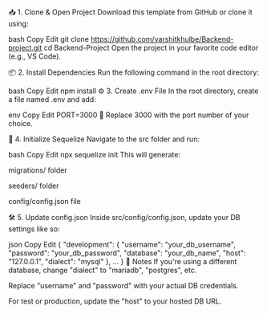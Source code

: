 📥 1. Clone & Open Project
Download this template from GitHub or clone it using:

bash
Copy
Edit
git clone https://github.com/varshitkhulbe/Backend-project.git
cd Backend-Project
Open the project in your favorite code editor (e.g., VS Code).

📦 2. Install Dependencies
Run the following command in the root directory:

bash
Copy
Edit
npm install
⚙️ 3. Create .env File
In the root directory, create a file named .env and add:

env
Copy
Edit
PORT=3000
📝 Replace 3000 with the port number of your choice.

🔧 4. Initialize Sequelize
Navigate to the src folder and run:

bash
Copy
Edit
npx sequelize init
This will generate:

migrations/ folder

seeders/ folder

config/config.json file

🛠️ 5. Update config.json
Inside src/config/config.json, update your DB settings like so:

json
Copy
Edit
{
  "development": {
    "username": "your_db_username",
    "password": "your_db_password",
    "database": "your_db_name",
    "host": "127.0.0.1",
    "dialect": "mysql"
  },
  ...
}
🔑 Notes
If you're using a different database, change "dialect" to "mariadb", "postgres", etc.

Replace "username" and "password" with your actual DB credentials.

For test or production, update the "host" to your hosted DB URL.

